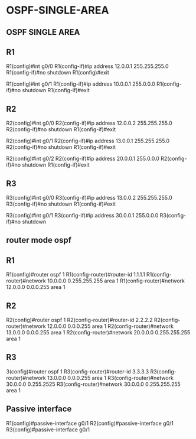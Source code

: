 # OSPF-SINGLE-AREA
OSPF SINGLE AREA 
----------------

R1
---

R1(config)#int g0/0
R1(config-if)#ip address 12.0.0.1 255.255.255.0
R1(config-if)#no shutdown 
R1(config)#exit

R1(config)#int g0/1
R1(config-if)#ip address 10.0.0.1 255.0.0.0
R1(config-if)#no shutdown 
R1(config-if)#exit

R2
---

R2(config)#int g0/0
R2(config-if)#ip address 12.0.0.2 255.255.255.0
R2(config-if)#no shutdown 
R1(config-if)#exit

R2(config)#int g0/1
R2(config-if)#ip address 13.0.0.1 255.255.255.0
R2(config-if)#no shutdown 
R1(config-if)#exit

R2(config)#int g0/2
R2(config-if)#ip address 20.0.0.1 255.0.0.0
R2(config-if)#no shutdown 
R1(config-if)#exit

R3
----

R3(config)#int g0/0
R3(config-if)#ip address 13.0.0.2 255.255.255.0
R3(config-if)#no shutdown 
R1(config-if)#exit

R3(config)#int g0/1
R3(config-if)#ip address 30.0.0.1 255.0.0.0
R3(config-if)#no shutdown 


router mode ospf
---------------

R1
-----
R1(config)#router ospf 1
R1(config-router)#router-id 1.1.1.1
R1(config-router)#network 10.0.0.0 0.255.255.255 area 1
R1(config-router)#network 12.0.0.0 0.0.0.255 area 1

R2
----
R2(config)#router ospf 1
R2(config-router)#router-id 2.2.2.2
R2(config-router)#network 12.0.0.0 0.0.0.255 area 1
R2(config-router)#network 13.0.0.0 0.0.0.255 area 1
R2(config-router)#network 20.0.0.0 0.255.255.255 area 1

R3
----
3(config)#router ospf 1
R3(config-router)#router-id 3.3.3.3
R3(config-router)#network 13.0.0.0 0.0.0.255 area 1
R3(config-router)#network 30.0.0.0 0.255.2525
R3(config-router)#network 30.0.0.0 0.255.255.255 area 1

Passive interface
-----------------
R1(config)#passive-interface g0/1
R2(config)#passive-interface g0/1
R3(config)#passive-interface g0/1
